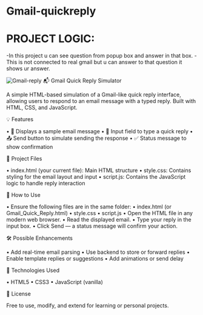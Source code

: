 # Gmail-quickreply
# PROJECT LOGIC:
-In this project u can see question from popup box and answer in that box.
-This is not connected to real gmail but u can answer to that question it shows ur answer.

![Gmail-reply](https://github.com/user-attachments/assets/b4f4f9a3-8e65-454e-9edd-41340a88536a)
📬 Gmail Quick Reply Simulator

A simple HTML-based simulation of a Gmail-like quick reply interface, allowing users to respond to an email message with a typed reply. Built with HTML, CSS, and JavaScript.

💡 Features

• 📩 Displays a sample email message
• 💬 Input field to type a quick reply
• 📤 Send button to simulate sending the response
• ✅ Status message to show confirmation

📁 Project Files

• index.html (your current file): Main HTML structure
• style.css: Contains styling for the email layout and input
• script.js: Contains the JavaScript logic to handle reply interaction

🚀 How to Use

• Ensure the following files are in the same folder: 
• index.html (or Gmail_Quick_Reply.html)
• style.css
• script.js
• Open the HTML file in any modern web browser.
• Read the displayed email.
• Type your reply in the input box.
• Click Send — a status message will confirm your action.

🛠️ Possible Enhancements

• Add real-time email parsing
• Use backend to store or forward replies
• Enable template replies or suggestions
• Add animations or send delay

🧪 Technologies Used

• HTML5
• CSS3
• JavaScript (vanilla)

📜 License

Free to use, modify, and extend for learning or personal projects.
